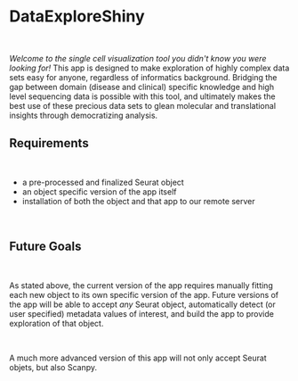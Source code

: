 # DataExploreShiny

<br>

*Welcome to the single cell visualization tool you didn't know you were looking for!* This app is designed to make exploration of highly complex data sets easy for anyone, regardless of informatics background. Bridging the gap between domain (disease and clinical) specific knowledge and high level sequencing data is possible with this tool, and ultimately makes the best use of these precious data sets to glean molecular and translational insights through democratizing analysis. 

## Requirements

<br>

* a pre-processed and finalized Seurat object
* an object specific version of the app itself
* installation of both the object and that app to our remote server

<br>

## Future Goals

<br>

As stated above, the current version of the app requires manually fitting each new object to its own specific version of the app. Future versions of the app will be able to accept *any* Seurat object, automatically detect (or user specified) metadata values of interest, and build the app to provide exploration of that object.

<br>

A much more advanced version of this app will not only accept Seurat objets, but also Scanpy. 

<br>

